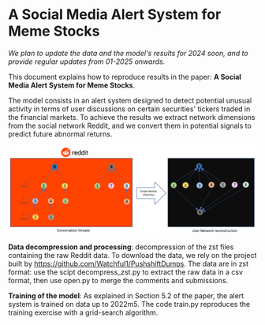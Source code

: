 # A Social Media Alert System for Meme Stocks

*We plan to update the data and the model's results for 2024 soon, and to provide regular updates from 01-2025 onwards.*

This document explains how to reproduce results in the paper: **A Social Media Alert System for Meme Stocks**.

The model consists in an alert system designed to detect potential unusual activity in terms of user discussions on certain securities' tickers traded in the financial markets.
To achieve the results we extract network dimensions from the social network Reddit, and we convert them in potential signals to predict future abnormal returns. 

<img src="figures/Network_creation.PNG" alt="Reddit social structure" width="800">

**Data decompression and processing**: 
decompression of the zst files containing the raw Reddit data. To download the data, we rely on the project built by https://github.com/Watchful1/PushshiftDumps. 
The data are in zst format: use the scipt decompress_zst.py to extract the raw data in a csv format, then use open.py to merge the comments and submissions.


**Training of the model**:
As explained in Section 5.2 of the paper, the alert system is trained on data up to 2022m5. The code train.py reproduces the training exercise with a grid-search algorithm.
